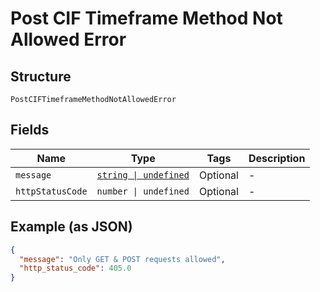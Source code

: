 
# Post CIF Timeframe Method Not Allowed Error

## Structure

`PostCIFTimeframeMethodNotAllowedError`

## Fields

| Name | Type | Tags | Description |
|  --- | --- | --- | --- |
| `message` | [`string \| undefined`](../../doc/models/string-enum.md) | Optional | - |
| `httpStatusCode` | `number \| undefined` | Optional | - |

## Example (as JSON)

```json
{
  "message": "Only GET & POST requests allowed",
  "http_status_code": 405.0
}
```

